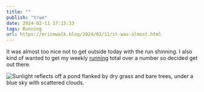 ```yaml
---
title: ""
publish: "true"
date: 2024-02-11 17:15:33
tags: Running
url: https://ericmwalk.blog/2024/02/11/it-was-almost.html
---
```


It was almost too nice not to get outside today with the run shinning. I also kind of wanted to get my weekly [running](https://strava.com/activities/10743811959)  total over a number so decided get out there.

![Sunlight reflects off a pond flanked by dry grass and bare trees, under a blue sky with scattered clouds.](https://ericmwalk.blog/uploads/2024/img-7840.jpeg)